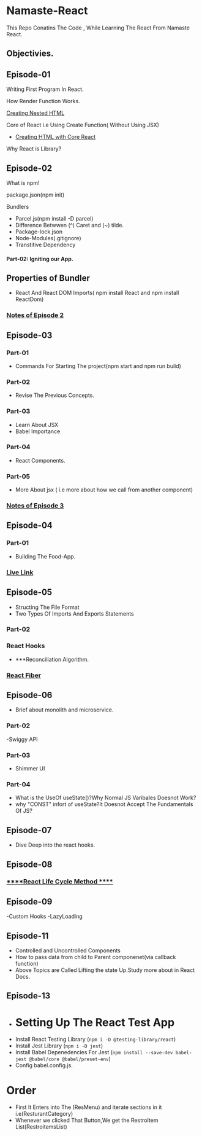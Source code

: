 # Namaste-React

This Repo Conatins The Code , While Learning The React From Namaste React.

## Objectivies.

## Episode-01

Writing First Program In React.

How Render Function Works.

[Creating Nested HTML](https://github.com/SatyaaaaSai/Namaste-React/blob/main/EP01-Inception/App.js#L15)

Core of React i.e Using Create Function( Without Using JSX)

- [Creating HTML with Core React ](https://github.com/SatyaaaaSai/Namaste-React/blob/main/EP01-Inception/App.js#L15)

Why React is Library? 

## Episode-02

What is npm!

package.json(npm init)

Bundlers
 -  Parcel.js(npm install -D parcel)
 - Difference Betwwen (^) Caret and (~) tilde.
 - Package-lock.json
 - Node-Modules(.gitignore)
 - Transtitive Dependency
#### Part-02: Igniting our App.
  ## Properties of Bundler 
  - React And React DOM Imports( npm install React and npm install ReactDom)

### [Notes of Episode 2](https://github.com/SatyaaaaSai/Namaste-React/blob/main/EP02-Igniting_our_App/Episode%202.pdf)

## Episode-03

### Part-01
- Commands For Starting The project(npm start and npm run build)
  
### Part-02
- Revise The Previous Concepts.
  
### Part-03
- Learn About JSX
- Babel Importance
  
### Part-04
- React Components.
  
### Part-05
- More About jsx ( i.e more about how we call from another component)

### [Notes of Episode 3](https://github.com/SatyaaaaSai/Namaste-React/blob/main/EP03-Laying%20The%20Foundation/Episode%203.pdf)

## Episode-04

### Part-01
- Building The Food-App.


### [Live Link](http://localhost:1234/)

## Episode-05
 - Structing The File Format
 - Two Types Of Imports And Exports Statements
### Part-02
   ### React Hooks
  - ***Reconciliation Algorithm.
### [React Fiber](https://github.com/acdlite/react-fiber-architecture)
   
## Episode-06
 - Brief about monolith and microservice.
### Part-02
 -Swiggy API
### Part-03
 - Shimmer UI
### Part-04
 - What is the UseOf useState()?Why Normal JS Varibales Doesnot Work?
 - why "CONST" infort of useState?It Doesnot Accept The Fundamentals Of JS?
   

## Episode-07

- Dive Deep into the react hooks.

## Episode-08

### [****React Life Cycle Method ****](https://projects.wojtekmaj.pl/react-lifecycle-methods-diagram/)

## Episode-09

 -Custom Hooks
 -LazyLoading
 

## Episode-11

- Controlled and Uncontrolled Components
- How to pass data from child to Parent componenet(via callback function)
- Above Topics are Called Lifting the state Up.Study more about in React Docs.


## Episode-13 
- # Setting Up The React Test App
- Install React Testing Library (`npm i -D @testing-library/react`)
- Install Jest Library (`npm i -D jest`)
- Install Babel Depenedencies For Jest (`npm install --save-dev babel-jest @babel/core @babel/preset-env`)
- Config babel.config.js.



 # Order
 - First It Enters into The (ResMenu) and iterate sections in it i.e(ResturantCategory)
 - Whenever we clicked That Button,We get the RestroItem List(RestroitemsList)
